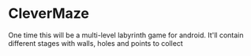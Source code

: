 CleverMaze
==========
One time this will be a multi-level labyrinth game for android. It'll contain different stages with walls, holes and points to collect
